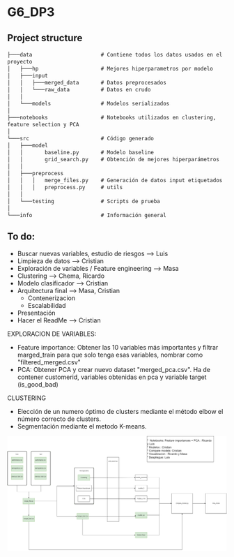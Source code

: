 # G6_DP3

## Project structure

```
├───data                      # Contiene todos los datos usados en el proyecto
│   ├───hp                    # Mejores hiperparametros por modelo
│   ├───input                 
│   │   ├───merged_data       # Datos preprocesados
│   │   └───raw_data          # Datos en crudo
│   │
│   └───models                # Modelos serializados
│
├───notebooks                 # Notebooks utilizados en clustering, feature selection y PCA
│
└───src                       # Código generado
│   ├───model
│   │       baseline.py       # Modelo baseline
│   │       grid_search.py    # Obtención de mejores hiperparámetros
│   │
│   ├───preprocess            
│   │   │   merge_files.py    # Generación de datos input etiquetados
│   │   │   preprocess.py     # utils
│   │
│   └───testing               # Scripts de prueba
│
└───info                      # Información general 
```

## To do:

* Buscar nuevas variables, estudio de riesgos --> Luis
* Limpieza de datos --> Cristian
* Exploración de variables / Feature engineering --> Masa
* Clustering --> Chema, Ricardo
* Modelo clasificador --> Cristian 
* Arquitectura final --> Masa, Cristian
    - Contenerizacion
    - Escalabilidad
* Presentación
* Hacer el ReadMe --> Cristian

EXPLORACION DE VARIABLES:

- Feature importance: Obtener las 10 variables más importantes y filtrar marged_train para que solo tenga esas variables, nombrar como "filtered_merged.csv"
- PCA: Obtener PCA y crear nuevo dataset "merged_pca.csv". Ha de contener customerid, variables obtenidas en pca y variable target (is_good_bad)

CLUSTERING

+ Elección de un numero óptimo de clusters mediante el método elbow el número correcto de clusters.
+ Segmentación mediante el metodo K-means.

![](info/flowchart.drawio.png)